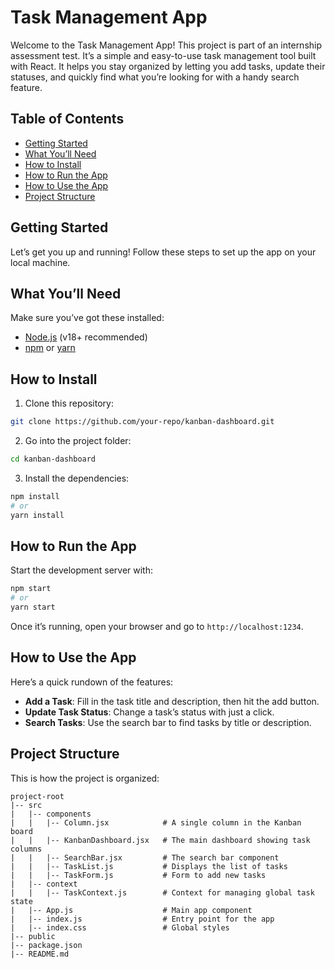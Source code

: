 # Task Management App

Welcome to the Task Management App! This project is part of an internship assessment test. It’s a simple and easy-to-use task management tool built with React. It helps you stay organized by letting you add tasks, update their statuses, and quickly find what you’re looking for with a handy search feature.

## Table of Contents
- [Getting Started](#getting-started)
- [What You’ll Need](#what-youll-need)
- [How to Install](#how-to-install)
- [How to Run the App](#how-to-run-the-app)
- [How to Use the App](#how-to-use-the-app)
- [Project Structure](#project-structure)


## Getting Started
Let’s get you up and running! Follow these steps to set up the app on your local machine.

## What You’ll Need
Make sure you’ve got these installed:
- [Node.js](https://nodejs.org/) (v18+ recommended)
- [npm](https://www.npmjs.com/) or [yarn](https://yarnpkg.com/)

## How to Install
1. Clone this repository:
```bash
git clone https://github.com/your-repo/kanban-dashboard.git
```

2. Go into the project folder:
```bash
cd kanban-dashboard
```

3. Install the dependencies:
```bash
npm install
# or
yarn install
```

## How to Run the App
Start the development server with:
```bash
npm start
# or
yarn start
```
Once it’s running, open your browser and go to `http://localhost:1234`.

## How to Use the App
Here’s a quick rundown of the features:
- **Add a Task**: Fill in the task title and description, then hit the add button.
- **Update Task Status**: Change a task’s status with just a click.
- **Search Tasks**: Use the search bar to find tasks by title or description.

## Project Structure
This is how the project is organized:
```
project-root
|-- src
|   |-- components
|   |   |-- Column.jsx            # A single column in the Kanban board
|   |   |-- KanbanDashboard.jsx   # The main dashboard showing task columns
|   |   |-- SearchBar.jsx         # The search bar component
|   |   |-- TaskList.js           # Displays the list of tasks
|   |   |-- TaskForm.js           # Form to add new tasks
|   |-- context
|   |   |-- TaskContext.js        # Context for managing global task state
|   |-- App.js                    # Main app component
|   |-- index.js                  # Entry point for the app
|   |-- index.css                 # Global styles
|-- public
|-- package.json
|-- README.md



